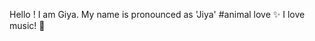 Hello !
I am Giya.
My name is pronounced as 'Jiya' 
#animal love ✨
I love music! 🦋
 
<!---
Giya12/Giya12 is a ✨ special ✨ repository because its `README.md` (this file) appears on your GitHub profile.
You can click the Preview link to take a look at your changes.
--->
